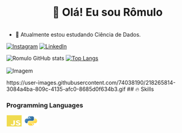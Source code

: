 <!--título-->
<div id="user-content-toc">
  <ul align="center">
    <summary><h1 style="display: inline-block">👋 Olá! Eu sou Rômulo</h1></summary>
</div>

<!-- Presentation -->
<p>

  - 🌱 Atualmente estou estudando Ciência de Dados.
</p>

<!-- Links -->

[![Instagram](https://img.shields.io/badge/Instagram-E4405F?style=for-the-badge&logo=instagram&logoColor=white)](https://www.instagram.com/romulo_mr/)
[![LinkedIn](https://img.shields.io/badge/LinkedIn-0077B5?style=for-the-badge&logo=linkedin&logoColor=white)](https://www.linkedin.com/in/romulomendesrodrigues/)

<!-- GithubStats -->
![Romulo GitHub stats](https://github-readme-stats.vercel.app/api?username=olumor10&show_icons=true&theme=merko)
[![Top Langs](https://github-readme-stats.vercel.app/api/top-langs/?username=olumor10&show_icons=true&theme=merko)](https://github.com/olumor10/github-readme-stats)

<!-- GIF -->
<p align="left">
  <img align="center" src="https://user-images.githubusercontent.com/74038190/218265814-3084a4ba-809c-4135-afc0-8685d0f634b3.gif" alt="Imagem">
</p>
https://user-images.githubusercontent.com/74038190/218265814-3084a4ba-809c-4135-afc0-8685d0f634b3.gif
## 🔥 Skills
<!-- Skills: Programming Languages -->
  <div style="flex-basis: 48%;">
    <h3>Programming Languages</h3>
    <img align="center" alt="Js" height="30" width="40" src="https://raw.githubusercontent.com/devicons/devicon/master/icons/javascript/javascript-plain.svg">
    <img align="center" alt="Python" height="30" width="40" src="https://raw.githubusercontent.com/devicons/devicon/master/icons/python/python-original.svg">
  </div>
  
